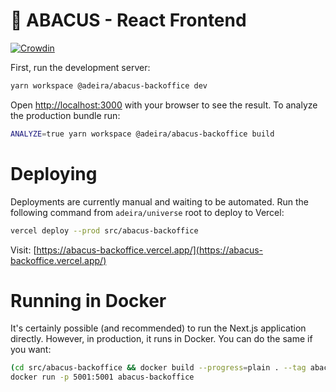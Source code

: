 # 🧮 ABACUS - React Frontend

[![Crowdin](https://badges.crowdin.net/yc-backoffice/localized.svg)](https://crowdin.com/project/yc-backoffice)

First, run the development server:

```bash
yarn workspace @adeira/abacus-backoffice dev
```

Open [http://localhost:3000](http://localhost:3000) with your browser to see the result. To analyze the production bundle run:

```bash
ANALYZE=true yarn workspace @adeira/abacus-backoffice build
```

# Deploying

Deployments are currently manual and waiting to be automated. Run the following command from `adeira/universe` root to deploy to Vercel:

```bash
vercel deploy --prod src/abacus-backoffice
```

Visit: [https://abacus-backoffice.vercel.app/](https://abacus-backoffice.vercel.app/)

# Running in Docker

It's certainly possible (and recommended) to run the Next.js application directly. However, in production, it runs in Docker. You can do the same if you want:

```bash
(cd src/abacus-backoffice && docker build --progress=plain . --tag abacus-backoffice)
docker run -p 5001:5001 abacus-backoffice
```
